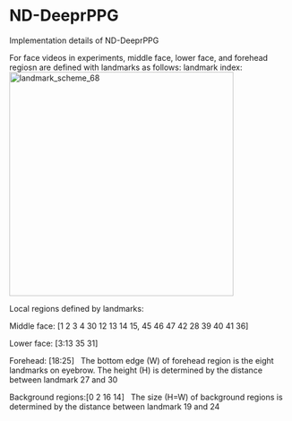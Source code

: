 # ND-DeeprPPG
Implementation details of ND-DeeprPPG

For face videos in experiments, middle face, lower face, and forehead regiosn are defined with landmarks as follows:
landmark index:
<img width="400" alt="landmark_scheme_68" src="https://user-images.githubusercontent.com/3102772/127600942-0eac28f7-f371-48f2-9b85-520d7ef56b97.png">

Local regions defined by landmarks:

Middle face: [1 2 3 4 30 12 13 14 15, 45 46 47 42 28 39 40 41 36]

Lower face: [3:13 35 31]

Forehead: [18:25]
  The bottom edge (W) of forehead region is the eight landmarks on eyebrow. The height (H) is determined by the distance between landmark 27 and 30

Background regions:[0 2 16 14]
  The size (H=W) of background regions is determined by the distance between landmark 19 and 24
  

